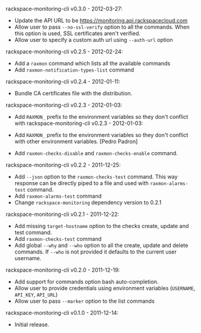 rackspace-monitoring-cli v0.3.0 - 2012-03-27:

* Update the API URL to be https://monitoring.api.rackspacecloud.com
* Allow user to pass `--no-ssl-verify` option to all the commands.
  When this option is used, SSL certificates aren't verified.
* Allow user to specify a custom auth url using `--auth-url` option

rackspace-monitoring-cli v0.2.5 - 2012-02-24:

* Add a `raxmon` command which lists all the available commands
* Add `raxmon-notification-types-list` command

rackspace-monitoring-cli v0.2.4 - 2012-01-11:

* Bundle CA certificates file with the distribution.

rackspace-monitoring-cli v0.2.3 - 2012-01-03:

* Add `RAXMON_` prefix to the environment variables so they don't conflict with
 rackspace-monitoring-cli v0.2.3 - 2012-01-03:

* Add `RAXMON_` prefix to the environment variables so they don't conflict with
  other environment variables.
  [Pedro Padron]

* Add `raxmon-checks-disable` and `raxmon-checks-enable` command.

rackspace-monitoring-cli v0.2.2 - 2011-12-25:

* Add `--json` option to the `raxmon-checks-test` command. This way response
  can be directly piped to a file and used with `raxmon-alarms-test` command.
* Add `raxmon-alarms-test` command
* Change `rackspace-monitoring` dependency version to 0.2.1

rackspace-monitoring-cli v0.2.1 - 2011-12-22:

* Add missing `target-hostname` option to the checks create, update and test
  command.
* Add `raxmon-checks-test` command
* Add global `--why` and `--who` option to all the create, update and delete
  commands. If `--who` is not provided it defaults to the current user username.

rackspace-monitoring-cli v0.2.0 - 2011-12-19:

 * Add support for commands option bash auto-completion.
 * Allow user to provide credentials using environment variables
   (`USERNAME`, `API_KEY`, `API_URL`)
 * Allow user to pass `--marker` option to the list commands

rackspace-monitoring-cli v0.1.0 - 2011-12-14:

 * Initial release.
